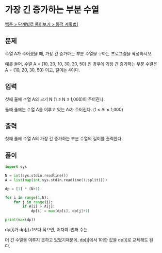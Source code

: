 # 가장 긴 증가하는 부분 수열

[백준 > 단계별로 풀어보기 > 동적 계획법1](https://www.acmicpc.net/problem/11053)

## 문제

수열 A가 주어졌을 때, 가장 긴 증가하는 부분 수열을 구하는 프로그램을 작성하시오.

예를 들어, 수열 A = {10, 20, 10, 30, 20, 50} 인 경우에 가장 긴 증가하는 부분 수열은 A = {10, 20, 30, 50} 이고, 길이는 4이다.

## 입력

첫째 줄에 수열 A의 크기 N (1 ≤ N ≤ 1,000)이 주어진다.

둘째 줄에는 수열 A를 이루고 있는 Ai가 주어진다. (1 ≤ Ai ≤ 1,000)

## 출력

첫째 줄에 수열 A의 가장 긴 증가하는 부분 수열의 길이를 출력한다.

## 풀이

```python
import sys

N = int(sys.stdin.readline())
A = list(map(int,sys.stdin.readline().split()))

dp = [1] * (N+1)

for i in range(1,N):
    for j in range(i):
        if A[i] > A[j]:
            dp[i] = max(dp[i], dp[j]+1)

print(max(dp))
```

dp[i]가 dp[j]+1보다 작으면, 어차피 i번째 수는

더 긴 수열을 이루지 못하고 있었기때문에, dp[j]에서 1더한 값을 dp[i]로 교체해도 된다.
